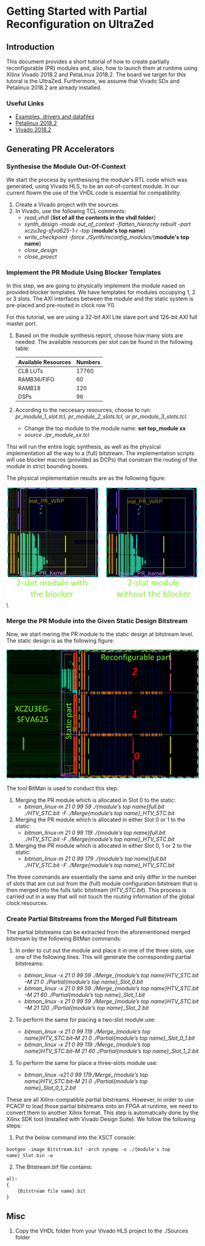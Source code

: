 # Getting Started with Partial Reconfiguration on UltraZed

## Introduction
This document provides a short tutorial of how to create partially reconfigurable (PR) modules and, also, how to launch them at runtime using Xilinx Vivado 2018.2 and PetaLinux 2018.2. The board we target for this tutoral is the UltraZed. Furthermore, we assume that Vivado SDx and Petalinux 2018.2 are already installed.

### Useful Links
  - [Examples, drivers and datafiles](https://www.dropbox.com/sh/qsg5m7jp1sn4saj/AABAzSGOa91K0Kvtlz_0LuRta?dl=0)
  - [Petalinux 2018.2](https://www.xilinx.com/support/download/index.html/content/xilinx/en/downloadNav/embedded-design-tools/archive.html)
  - [Vivado 2018.2](https://www.xilinx.com/support/download/index.html/content/xilinx/en/downloadNav/vivado-design-tools/archive.html)
  
## Generating PR Accelerators
### Synthesise the Module Out-Of-Context
We start the process by synthesising the module's RTL code which was generated, using Vivado HLS, to be an out-of-context module. In our current flowm the use of the VHDL code is essential for compatibility.

1.  Create a Vivado project with the sources
2.  In Vivado, use the following TCL comments:
    - *read_vhdl* {**list of all the contents in the vhdl folder**}
    - *synth_design -mode out_of_context -flatten_hierachy rebuilt -part xczu3eg-sfva625-1-i -top* {**module's top name**}
    - *write_checkpoint -force ./Synth/reconfig_modules/*{**module's top name**}
    - *close_design*
    - *close_proect*

### Implement the PR Module Using Blocker Templates
In this step, we are going to physically implement the module nased on provided blocker templates. We have templates for modules occupying 1, 2 or 3 slots. The AXI interfaces between the module and the static system is pre-placed and pre-routed in clock row Y0.

For this tutorial, we are using a 32-bit AXI Lite slave port and 126-bit AXI full master port.  

1.  Based on the module synthesis report, choose how many slots are needed. The available resources per slot can be found in the following table:

    | Available Resources | Numbers |
    |---------------------|---------|
    | CLB LUTs            | 17760   |
    | RAMB36/FIFO         | 60      |
    | RAMB18              | 120     |
    | DSPs                | 96      |
    
2.  According to the neccesary resources, choose to run: *pr_module_1_slot.tcl, pr_module_2_slots.tcl,* or *pr_module_3_slots.tcl*.
    - Change the top module to the module name: **set top_module xx**
    - *source ./pr_module_xx.tcl*

Thsi will run the entire logic synthesis, as well as the physical implementation all the way to a (full) bitstream. The implementation scripts will use blocker macros (provided as DCPs) that constrain the routing of the module in strict bounding boxes.

The physical implementation results are as the following figure:

![alt tag](./images/Untitled.png)\

### Merge the PR Module into the Given Static Design Bitstream
Now, we start mering the PR module to the static design at bitstream level. The static design is as the following figure:

![alt tag](./images/static_ultra_zed.png)

The tool BitMan is used to conduct this step:
1.  Merging the PR module which is allocated in Slot 0 to the static:
    - *bitman_linux-m 21 0 99 59 ./{module’s top name}_full.bit ./HTV_STC.bit -F ./Merge_{module’s top name}_HTV_STC.bit*
2.  Merging the PR module which is allocated in either Slot 0 or 1 to the static: 
    - *bitman_linux-m 21 0 99 119 ./{module’s top name}_full.bit ./HTV_STC.bit -F ./Merge_{module’s top name}_HTV_STC.bit*
3.  Merging the PR module which is allocated in either Slot 0, 1 or 2 to the static:
    - *bitman_linux-m 21 0 99 179 ./{module’s top name}_full.bit ./HTV_STC.bit -F ./Merge_{module’s top name}_HTV_STC.bit*
    
The three commands are essentially the same and only differ in the number of slots that are cut out from the (full) module configuration bitstream that is then merged into the fulls tatic bitstream (*HTV_STC.bit*). This process is carried out in a way that will not touch the routing information of the global clock resources.

### Create Partial Bitstreams from the Merged Full Bitstream
The partial bitstreams can be extracted from the aforementioned merged bitstream by the following BitMan commands: 

1.  In order to cut out the module and place it in one of the three slots, use one of the following lines. This will generate the corresponding partial bitstreams:
    - *bitman_linux -x 21 0 99 59 ./Merge_{module’s top name}_HTV_STC.bit –M 21 0 ./Partial_{module’s top name}_Slot_0.bit*
    - *bitman_linux -x 21 0 99 59 ./Merge_{module’s top name}_HTV_STC.bit –M 21 60 ./Partial_{module’s top name}_Slot_1.bit*
    - *bitman_linux -x 21 0 99 59 ./Merge_{module’s top name}_HTV_STC.bit –M 21 120 ./Partial_{module’s top name}_Slot_2.bit*
2. To perform the same for placing a two-slot module use:
    - *bitman_linux -x 21 0 99 119 ./Merge_{module’s top name}_HTV_STC.bit–M 21 0 ./Partial_{module’s top name}_Slot_0_1.bit*
    - *bitman_linux -x 21 0 99 119 ./Merge_{module’s top name}_HTV_STC.bit–M 21 60 ./Partial_{module’s top name}_Slot_1_2.bit*
    
3.  To perform the same for place a three-slots module use:
    - *bitman_linux -x21 0 99 179./Merge_{module’s top name}_HTV_STC.bit–M 21 0 ./Partial_{module’s top name}_Slot_0_1_2.bit*
      
These are all Xilinx-compatible partial bitstreams. However, in order to use PCACP to load those partial bitstreams onto an FPGA at runtime, we need to convert them to another Xilinx format. This step is automatically done by the Xilinx SDK tool (installed with Vivado Design Suite). We follow the following steps:
1.  Put the below command into the XSCT console:
```
bootgen -image Bitstream.bif -arch zynqmp -o ./{module's top name}_Slot.bin -w
```
2. The Bitstream.bif file contains:
```
all:
{
    {Bitstream file name}.bit
}
```
## Misc
1.  Copy the VHDL folder from your Vivado HLS project to the ./Sources folder

